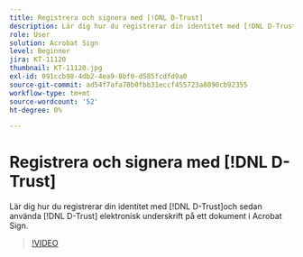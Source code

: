 ```yaml
---
title: Registrera och signera med [!DNL D-Trust]
description: Lär dig hur du registrerar din identitet med [!DNL D-Trust] och sedan använda den digitala signaturen [!DNL D-Trust] på ett dokument i Acrobat Sign
role: User
solution: Acrobat Sign
level: Beginner
jira: KT-11120
thumbnail: KT-11120.jpg
exl-id: 091ccb98-4db2-4ea9-8bf0-d585fcdfd9a0
source-git-commit: ad54f7afa78b0fbb31eccf455723a8890cb92355
workflow-type: tm+mt
source-wordcount: '52'
ht-degree: 0%

---
```


# Registrera och signera med [!DNL D-Trust]

Lär dig hur du registrerar din identitet med [!DNL D-Trust]och sedan använda [!DNL D-Trust] elektronisk underskrift på ett dokument i Acrobat Sign.

>[!VIDEO](https://video.tv.adobe.com/v/3410193?quality=12&learn=on&hidetitle=true)
